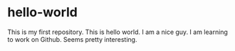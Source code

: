 hello-world
===========

This is my first repository. This is hello world.
I am a nice guy. I am learning to work on Github. Seems pretty interesting.
